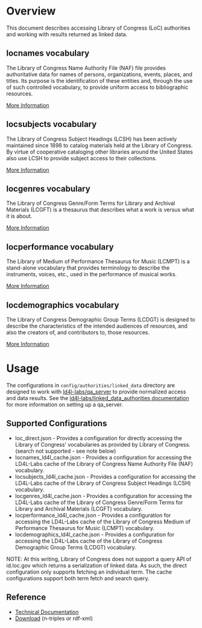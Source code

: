 # Overview

This document describes accessing Library of Congress (LoC) authorities and working with results returned as linked data. 

## locnames vocabulary

The Library of Congress Name Authority File (NAF) file provides authoritative data for names of persons, organizations, events, places, and titles. Its purpose is the identification of these entities and, through the use of such controlled vocabulary, to provide uniform access to bibliographic resources.

[More Information](http://id.loc.gov/authorities/names.html)

## locsubjects vocabulary

The Library of Congress Subject Headings (LCSH) has been actively maintained since 1898 to catalog materials held at the Library of Congress. By virtue of cooperative cataloging other libraries around the United States also use LCSH to provide subject access to their collections.

[More Information](http://id.loc.gov/authorities/subjects.html)

## locgenres vocabulary

The Library of Congress Genre/Form Terms for Library and Archival Materials (LCGFT) is a thesaurus that describes what a work is versus what it is about.

[More Information](http://id.loc.gov/authorities/genreForms.html)

## locperformance vocabulary

The Library of Medium of Performance Thesaurus for Music (LCMPT) is a stand-alone vocabulary that provides terminology to describe the instruments, voices, etc., used in the performance of musical works.

[More Information](http://id.loc.gov/authorities/performanceMediums.html)

## locdemographics vocabulary

The Library of Congress Demographic Group Terms (LCDGT) is designed to describe the characteristics of the intended audiences of resources, and also the creators of, and contributors to, those resources.

[More Information](http://id.loc.gov/authorities/demographicTerms.html)


# Usage

The configurations in `config/authorities/linked_data` directory are designed to work with [ld4l-labs/qa_server](https://github.com/ld4l-labs/qa_server) to provide normalized access and data results.  See the [ld4l-labs/linked_data_authorities documentation](https://github.com/ld4l-labs/linked_data_authorities/blob/master/README.md) for more information on setting up a qa_server.

## Supported Configurations

* loc_direct.json - Provides a configuration for directly accessing the Library of Congress' vocabularies as provided by Library of Congress. (search not supported - see note below)
* locnames_ld4l_cache.json - Provides a configuration for accessing the LD4L-Labs cache of the Library of Congress Name Authority File (NAF) vocabulary.
* locsubjects_ld4l_cache.json - Provides a configuration for accessing the LD4L-Labs cache of the Library of Congress Subject Headings (LCSH) vocabulary.
* locgenres_ld4l_cache.json - Provides a configuration for accessing the LD4L-Labs cache of the Library of Congress Genre/Form Terms for Library and Archival Materials (LCGFT) vocabulary.
* locperformance_ld4l_cache.json - Provides a configuration for accessing the LD4L-Labs cache of the Library of Congress Medium of Performance Thesaurus for Music (LCMPT) vocabulary.
* locdemographics_ld4l_cache.json - Provides a configuration for accessing the LD4L-Labs cache of the Library of Congress Demographic Group Terms (LCDGT) vocabulary.

NOTE: At this writing, Library of Congress does not support a query API of id.loc.gov which returns a serialization of linked data.  As such, the direct configuration only supports fetching an individual term.  The cache configurations support both term fetch and search query.

## Reference

* [Technical Documentation](http://id.loc.gov/techcenter/)
* [Download](http://id.loc.gov/download/) (n-triples or rdf-xml)
